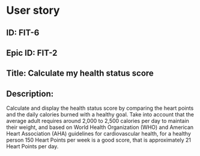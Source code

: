 # User story
## ID: FIT-6
## Epic ID: FIT-2
## Title: Calculate my health status score
## Description:
Calculate and display the health status score by comparing the heart points  and the daily calories burned with a healthy goal. Take into account that the average adult requires around 2,000 to 2,500 calories per day to maintain their weight, and based on World Health Organization (WHO) and American Heart Association (AHA) guidelines for cardiovascular health, for a healthy person 150 Heart Points per week is a good score, that is approximately 21 Heart Points per day.